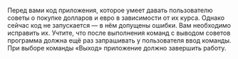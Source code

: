
Перед вами код приложения, которое умеет давать пользователю советы о покупке долларов и евро в зависимости от их курса. Однако сейчас код не запускается — в нём допущены ошибки. Вам необходимо исправить их. Учтите, что после выполнения команд с выводом советов программа должна ещё раз запрашивать у пользователя ввод команды. При выборе команды «Выход» приложение должно завершить работу.